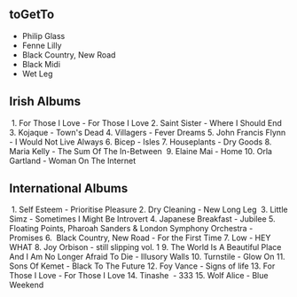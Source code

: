 ## toGetTo
- Philip Glass
- Fenne Lilly
- Black Country, New Road
- Black Midi
- Wet Leg

## Irish Albums

 1. For Those I Love - For Those I Love
2. Saint Sister - Where I Should End
3. Kojaque - Town's Dead
4. Villagers - Fever Dreams
5. John Francis Flynn - I Would Not Live Always
6. Bicep - Isles
7. Houseplants - Dry Goods
8. Maria Kelly - The Sum Of The In-Between 
9. Elaine Mai - Home
10. Orla Gartland - Woman On The Internet 

## International Albums ##
 1. Self Esteem - Prioritise Pleasure
2. Dry Cleaning - New Long Leg 
3. Little Simz - Sometimes I Might Be Introvert
4. Japanese Breakfast - Jubilee
5. Floating Points, Pharoah Sanders & London Symphony Orchestra - Promises
6.  Black Country, New Road - For the First Time
7. Low - HEY WHAT
8. Joy Orbison - still slipping vol. 1
9. The World Is A Beautiful Place And I Am No Longer Afraid To Die - Illusory Walls
10. Turnstile - Glow On
11. Sons Of Kemet - Black To The Future
12. Foy Vance - Signs of life
13. For Those I Love - For Those I Love 
14. Tinashe  - 333
15. Wolf Alice - Blue Weekend

 